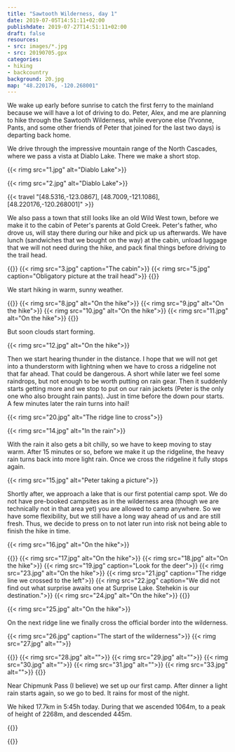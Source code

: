 ```yaml
---
title: "Sawtooth Wilderness, day 1"
date: 2019-07-05T14:51:11+02:00
publishdate: 2019-07-27T14:51:11+02:00
draft: false
resources:
- src: images/*.jpg
- src: 20190705.gpx
categories:
- hiking
- backcountry
background: 20.jpg
map: "48.220176, -120.268001"
---
```


We wake up early before sunrise to catch the first ferry to the mainland because
we will have a lot of driving to do. Peter, Alex, and me are planning to hike
through the Sawtooth Wilderness, while everyone else (Yvonne, Pants, and some
other friends of Peter that joined for the last two days) is departing back
home.

We drive through the impressive mountain range of the North Cascades, where we
pass a vista at Diablo Lake. There we make a short stop.

{{< rimg src="1.jpg" alt="Diablo Lake">}}

{{< rimg src="2.jpg" alt="Diablo Lake">}}

{{< travel "[48.5316,-123.0867], [48.7009,-121.1086], [48.220176,-120.268001]" >}}

We also pass a town that still looks like an old Wild West town, before we make
it to the cabin of Peter's parents at Gold Creek. Peter's father, who drove us,
will stay there during our hike and pick up us afterwards. We have lunch
(sandwiches that we bought on the way) at the cabin, unload luggage that we will
not need during the hike, and pack final things before driving to the trail
head.

{{<gallery>}}
{{< rimg src="3.jpg" caption="The cabin">}}
{{< rimg src="5.jpg" caption="Obligatory picture at the trail head">}}
{{</gallery>}}

We start hiking in warm, sunny weather.

{{<gallery>}}
{{< rimg src="8.jpg" alt="On the hike">}}
{{< rimg src="9.jpg" alt="On the hike">}}
{{< rimg src="10.jpg" alt="On the hike">}}
{{< rimg src="11.jpg" alt="On the hike">}}
{{</gallery>}}

But soon clouds start forming.

{{< rimg src="12.jpg" alt="On the hike">}}

Then we start hearing thunder in the distance. I hope that we will not get into
a thunderstorm with lightning when we have to cross a ridgeline not that far
ahead. That could be dangerous. A short while later we feel some raindrops, but
not enough to be worth putting on rain gear. Then it suddenly starts getting
more and we stop to put on our rain jackets (Peter is the only one who also
brought rain pants). Just in time before the down pour starts. A few minutes
later the rain turns into hail!

{{< rimg src="20.jpg" alt="The ridge line to cross">}}

{{< rimg src="14.jpg" alt="In the rain">}}

With the rain it also gets a bit chilly, so we have to keep moving to stay warm.
After 15 minutes or so, before we make it up the ridgeline, the heavy rain turns
back into more light rain. Once we cross the ridgeline it fully stops again.

{{< rimg src="15.jpg" alt="Peter taking a picture">}}

Shortly after, we approach a lake that is our first potential camp spot. We do
not have pre-booked campsites as in the wilderness area (though we are
technically not in that area yet) you are allowed to camp anywhere. So we have
some flexibility, but we still have a long way ahead of us and are still fresh.
Thus, we decide to press on to not later run into risk not being able to finish
the hike in time.

{{< rimg src="16.jpg" alt="On the hike">}}

{{<gallery>}}
{{< rimg src="17.jpg" alt="On the hike">}}
{{< rimg src="18.jpg" alt="On the hike">}}
{{< rimg src="19.jpg" caption="Look for the deer">}}
{{< rimg src="23.jpg" alt="On the hike">}}
{{< rimg src="21.jpg" caption="The ridge line we crossed to the left">}}
{{< rimg src="22.jpg" caption="We did not find out what surprise awaits one at Surprise Lake. Stehekin is our destination.">}}
{{< rimg src="24.jpg" alt="On the hike">}}
{{</gallery>}}

{{< rimg src="25.jpg" alt="On the hike">}}

On the next ridge line we finally cross the official border into the wilderness.

{{< rimg src="26.jpg" caption="The start of the wilderness">}}
{{< rimg src="27.jpg" alt="">}}

{{<gallery>}}
{{< rimg src="28.jpg" alt="">}}
{{< rimg src="29.jpg" alt="">}}
{{< rimg src="30.jpg" alt="">}}
{{< rimg src="31.jpg" alt="">}}
{{< rimg src="33.jpg" alt="">}}
{{</gallery>}}

Near Chipmunk Pass (I believe) we set up our first camp. After dinner a light
rain starts again, so we go to bed. It rains for most of the night.

We hiked 17.7km in 5:45h today. During that we ascended 1064m, to a peak of
height of 2268m, and descended 445m.

{{<gpxTrack src="20190705.gpx">}}

{{<nextday>}}
